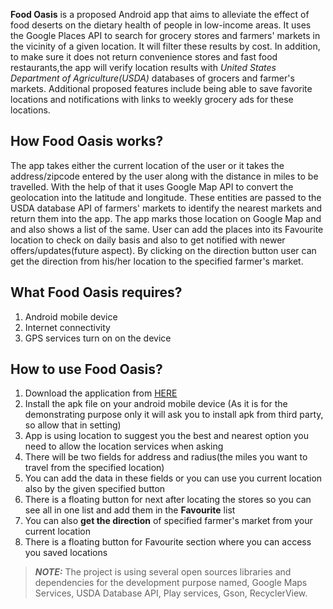 **Food Oasis** is a proposed Android app that aims to alleviate the effect of food deserts on the dietary health of people in low-income areas. It uses the Google Places API to search for grocery stores and farmers' markets in the vicinity of a given location. It will filter these results by cost. In addition, to make sure it does not return convenience stores and fast food restaurants,the app will verify location results with *United States Department of Agriculture(USDA)* databases of grocers and farmer's markets. Additional proposed features include being able to save favorite locations and notifications with links to weekly grocery ads for these locations.

## How Food Oasis works?
The app takes either the current location of the user or it takes the address/zipcode entered by the user along with the distance in miles to be travelled. With the help of that it uses Google Map API to convert the geolocation into the latitude and longitude. These entities are passed to the USDA database API of farmers' markets to identify the nearest markets and return them into the app. The app marks those location on Google Map and and also shows a list of the same. User can add the places into its Favourite location to check on daily basis and also to get notified with newer offers/updates(future aspect). By clicking on the direction button user can get the direction from his/her location to the specified farmer's market.

## What Food Oasis requires?
1. Android mobile device
2. Internet connectivity
3. GPS services turn on on the device

## How to use Food Oasis?
1. Download the application from [HERE](https://github.com/nplimbani/FoodOasisGroupB/blob/main/Food%20Oasis.apk)
2. Install the apk file on your android mobile device (As it is for the demonstrating purpose only it will ask you to install apk from third party, so allow that in setting)
3. App is using location to suggest you the best and nearest option you need to allow the location services when asking
4. There will be two fields for address and radius(the miles you want to travel from the specified location)
5. You can add the data in these fields or you can use you current location also by the given specified button
6. There is a floating button for next after locating the stores so you can see all in one list and add them in the **Favourite** list
7. You can also **get the direction** of specified farmer's market from your current location
8. There is a floating button for Favourite section where you can access you saved locations



> **_NOTE:_**  The project is using several open sources libraries and dependencies for the development purpose named, Google Maps Services, USDA Database API, Play services, Gson, RecyclerView.
